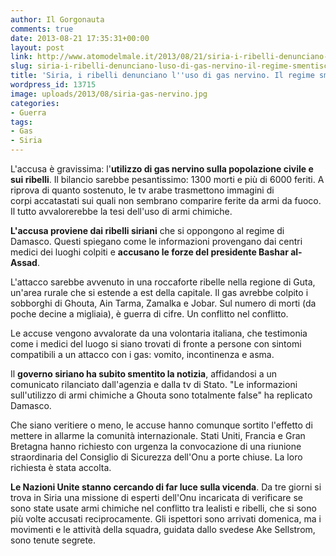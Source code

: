 ```yaml
---
author: Il Gorgonauta
comments: true
date: 2013-08-21 17:35:31+00:00
layout: post
link: http://www.atomodelmale.it/2013/08/21/siria-i-ribelli-denunciano-luso-di-gas-nervino-il-regime-smentisce/
slug: siria-i-ribelli-denunciano-luso-di-gas-nervino-il-regime-smentisce
title: 'Siria, i ribelli denunciano l''uso di gas nervino. Il regime smentisce '
wordpress_id: 13715
image: uploads/2013/08/siria-gas-nervino.jpg
categories:
- Guerra
tags:
- Gas
- Siria
---
```


L'accusa è gravissima: l'**utilizzo di gas nervino sulla popolazione civile e sui ribelli**. Il bilancio sarebbe pesantissimo: 1300 morti e più di 6000 feriti. A riprova di quanto sostenuto, le tv arabe trasmettono immagini di corpi accatastati sui quali non sembrano comparire ferite da armi da fuoco. Il tutto avvalorerebbe la tesi dell'uso di armi chimiche.

**L'accusa proviene dai ribelli siriani** che si oppongono al regime di Damasco. Questi spiegano come le informazioni provengano dai centri medici dei luoghi colpiti e **accusano le forze del presidente Bashar al-Assad**.

L'attacco sarebbe avvenuto in una roccaforte ribelle nella regione di Guta, un'area rurale che si estende a est della capitale. Il gas avrebbe colpito i sobborghi di Ghouta, Ain Tarma, Zamalka e Jobar. Sul numero di morti (da poche decine a migliaia), è guerra di cifre. Un conflitto nel conflitto.

Le accuse vengono avvalorate da una volontaria italiana, che testimonia come i medici del luogo si siano trovati di fronte a persone con sintomi compatibili a un attacco con i gas: vomito, incontinenza e asma.

Il **governo siriano ha subito smentito la notizia**, affidandosi a un comunicato rilanciato dall'agenzia e dalla tv di Stato. "Le informazioni sull'utilizzo di armi chimiche a Ghouta sono totalmente false" ha replicato Damasco.

Che siano veritiere o meno, le accuse hanno comunque sortito l'effetto di mettere in allarme la comunità internazionale. Stati Uniti, Francia e Gran Bretagna hanno richiesto con urgenza la convocazione di una riunione straordinaria del Consiglio di Sicurezza dell'Onu a porte chiuse. La loro richiesta è stata accolta.

**Le Nazioni Unite stanno cercando di far luce sulla vicenda**. Da tre giorni si trova in Siria una missione di esperti dell'Onu incaricata di verificare se sono state usate armi chimiche nel conflitto tra lealisti e ribelli, che si sono più volte accusati reciprocamente. Gli ispettori sono arrivati domenica, ma i movimenti e le attività della squadra, guidata dallo svedese Ake Sellstrom, sono tenute segrete.
